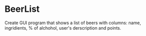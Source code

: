 # BeerList
Create GUI program that shows a list of beers with columns: name, ingridients, % of alchohol, user's derscription and points.
